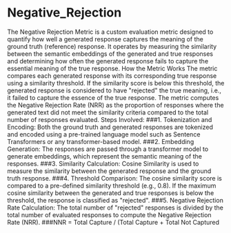 # Negative_Rejection

The Negative Rejection Metric is a custom evaluation metric designed to quantify how well a generated response captures the meaning of the ground truth (reference) response. It operates by measuring the similarity between the semantic embeddings of the generated and true responses and determining how often the generated response fails to capture the essential meaning of the true response.
How the Metric Works
The metric compares each generated response with its corresponding true response using a similarity threshold. If the similarity score is below this threshold, the generated response is considered to have "rejected" the true meaning, i.e., it failed to capture the essence of the true response.
The metric computes the Negative Rejection Rate (NRR) as the proportion of responses where the generated text did not meet the similarity criteria compared to the total number of responses evaluated.
Steps Involved:
###1.	Tokenization and Encoding:
Both the ground truth and generated responses are tokenized and encoded using a pre-trained language model such as Sentence Transformers or any transformer-based model.
###2.	Embedding Generation:
	The responses are passed through a transformer model to generate embeddings, which represent the semantic meaning of the responses.
###3.	Similarity Calculation:
	Cosine Similarity is used to measure the similarity between the generated response and the ground truth response.
###4.	Threshold Comparison:
	The cosine similarity score is compared to a pre-defined similarity threshold (e.g., 0.8).
  If the maximum cosine similarity between the generated and true responses is below the threshold, the response is classified as "rejected".
###5.	Negative Rejection Rate Calculation:
	The total number of "rejected" responses is divided by the total number of evaluated responses to compute the Negative Rejection Rate (NRR).
###NNR = Total Capture / (Total Capture + Total Not Captured
